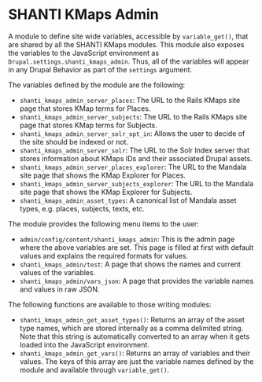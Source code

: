 # SHANTI KMaps Admin
A module to define site wide variables, accessible by `variable_get()`, that are shared by all the SHANTI KMaps modules. This module also exposes the variables to the JavaScript environment as `Drupal.settings.shanti_kmaps_admin`. Thus, all of the variables will appear in any Drupal Behavior as part of the `settings` argument.

The variables defined by the module are the following:

* `shanti_kmaps_admin_server_places`: The URL to the Rails KMaps site page that stores KMap terms for Places.
* `shanti_kmaps_admin_server_subjects`: The URL to the Rails KMaps site page that stores KMap terms for Subjects.
* `shanti_kmaps_admin_server_solr_opt_in`: Allows the user to decide of the site should be indexed or not.
* `shanti_kmaps_admin_server_solr`: The URL to the Solr Index server that stores information about KMaps IDs and their associated Drupal assets.
* `shanti_kmaps_admin_server_places_explorer`: The URL to the Mandala site page that shows the KMap Explorer for Places.
* `shanti_kmaps_admin_server_subjects_explorer`: The URL to the Mandala site page that shows the KMap Explorer for Subjects.
* `shanti_kmaps_admin_asset_types`: A canonical list of Mandala asset types, e.g. places, subjects, texts, etc.

The module provides the following menu items to the user:

* `admin/config/content/shanti_kmaps_admin`: This is the admin page where the above variables are set. This page is filled at first with default values and explains the required formats for values.
* `shanti_kmaps_admin/test`: A page that shows the names and current values of the variables.
* `shanti_kmaps_admin/vars_json`: A page that provides the variable names and values in raw JSON.

The following functions are available to those writing modules:
* `shanti_kmaps_admin_get_asset_types()`: Returns an array of the asset type names, which are stored internally as a comma delimited string. Note that this string is automatically converted to an array when it gets loaded into the JavaScript environment.
* `shanti_kmaps_admin_get_vars()`: Returns an array of variables and their values. The keys of this array are just the variable names defined by the module and available through `variable_get()`.

